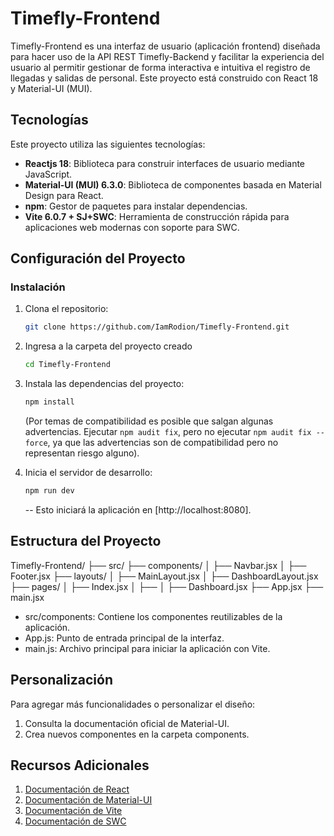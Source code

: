 # Timefly-Frontend

Timefly-Frontend es una interfaz de usuario (aplicación frontend) diseñada para hacer uso de la API REST Timefly-Backend y facilitar la experiencia del usuario al permitir gestionar de forma interactiva e intuitiva el registro de llegadas y salidas de personal. Este proyecto está construido con React 18 y Material-UI (MUI).

## Tecnologías

Este proyecto utiliza las siguientes tecnologías:

- **Reactjs 18**: Biblioteca para construir interfaces de usuario mediante JavaScript.
- **Material-UI (MUI) 6.3.0**: Biblioteca de componentes basada en Material Design para React.
- **npm**: Gestor de paquetes para instalar dependencias.
- **Vite 6.0.7 + SJ+SWC**: Herramienta de construcción rápida para aplicaciones web modernas con soporte para SWC.

## Configuración del Proyecto

### Instalación

1. Clona el repositorio:

    ```sh
    git clone https://github.com/IamRodion/Timefly-Frontend.git
    ```

2. Ingresa a la carpeta del proyecto creado

    ```sh
    cd Timefly-Frontend
    ```

3. Instala las dependencias del proyecto:

    ```sh
    npm install 
    ```

    (Por temas de compatibilidad es posible que salgan algunas advertencias. Ejecutar `npm audit fix`, pero no ejecutar `npm audit fix --force`, ya que las advertencias son de compatibilidad pero no representan riesgo alguno).

4. Inicia el servidor de desarrollo:

    ```sh
    npm run dev
    ```

    -- Esto iniciará la aplicación en [http://localhost:8080].

## Estructura del Proyecto

Timefly-Frontend/
├── src/
├── components/
│   ├── Navbar.jsx
│   ├── Footer.jsx
├── layouts/
│   ├── MainLayout.jsx
│   ├── DashboardLayout.jsx
├── pages/
│   ├── Index.jsx
│   ├── 
│   ├── Dashboard.jsx
├── App.jsx
├── main.jsx


- src/components: Contiene los componentes reutilizables de la aplicación.
- App.js: Punto de entrada principal de la interfaz.
- main.js: Archivo principal para iniciar la aplicación con Vite.

## Personalización

Para agregar más funcionalidades o personalizar el diseño:
1. Consulta la documentación oficial de Material-UI.
2. Crea nuevos componentes en la carpeta components.

## Recursos Adicionales

1. [Documentación de React](https://reactjs.org/docs/getting-started.html)
2. [Documentación de Material-UI](https://mui.com/getting-started/installation/)
3. [Documentación de Vite](https://vitejs.dev/guide/)
4. [Documentación de SWC](https://swc.rs/docs/getting-started)
